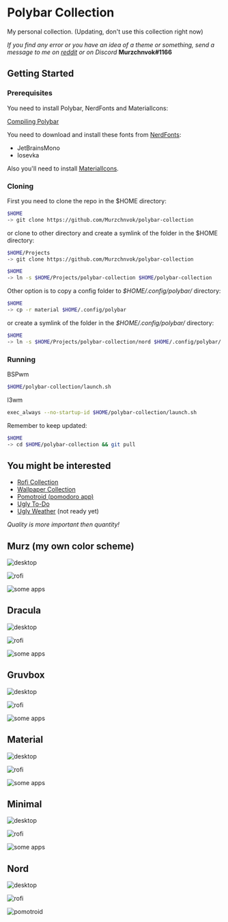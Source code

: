 # Polybar Collection

My personal collection. (Updating, don't use this collection right now)

_If you find any error or you have an idea of a theme or something, send a message to me on [reddit](https://www.reddit.com/user/murzchnvok) or on Discord_ **Murzchnvok#1166**

## Getting Started

### Prerequisites

You need to install Polybar, NerdFonts and MaterialIcons:

[Compiling Polybar](https://github.com/polybar/polybar/wiki/Compiling)

You need to download and install these fonts from [NerdFonts](https://www.nerdfonts.com/font-downloads):

- JetBrainsMono
- Iosevka

Also you'll need to install [MaterialIcons](https://github.com/google/material-design-icons).

### Cloning

First you need to clone the repo in the \$HOME directory:

```bash
$HOME
-> git clone https://github.com/Murzchnvok/polybar-collection
```

or clone to other directory and create a symlink of the folder in the \$HOME directory:

```bash
$HOME/Projects
-> git clone https://github.com/Murzchnvok/polybar-collection

$HOME
-> ln -s $HOME/Projects/polybar-collection $HOME/polybar-collection
```

Other option is to copy a config folder to _\$HOME/.config/polybar/_ directory:

```bash
$HOME
-> cp -r material $HOME/.config/polybar
```

or create a symlink of the folder in the _\$HOME/.config/polybar/_ directory:

```bash
$HOME
-> ln -s $HOME/Projects/polybar-collection/nord $HOME/.config/polybar/
```

### Running

BSPwm

```bash
$HOME/polybar-collection/launch.sh
```

I3wm

```bash
exec_always --no-startup-id $HOME/polybar-collection/launch.sh
```

Remember to keep updated:

```bash
$HOME
-> cd $HOME/polybar-collection && git pull
```

## You might be interested

- [Rofi Collection](https://github.com/Murzchnvok/rofi-collection)
- [Wallpaper Collection](https://drive.google.com/drive/folders/1o1qjRgkJtnF_8uGB1z6MRsQUjWinHUsw?usp=sharing)
- [Pomotroid (pomodoro app)](https://github.com/Splode/pomotroid)
- [Ugly To-Do](https://github.com/Murzchnvok/ugly-todo)
- [Ugly Weather](https://github.com/Murzchnvok/ugly-weather) (not ready yet)

_Quality is more important then quantity!_

## Murz (my own color scheme)

![desktop](screenshots/murz/desktop.png)

![rofi](screenshots/murz/rofi.png)

![some apps](screenshots/murz/some-apps.png)

## Dracula

![desktop](screenshots/dracula/desktop.png)

![rofi](screenshots/dracula/rofi.png)

![some apps](screenshots/dracula/some-apps.png)

## Gruvbox

![desktop](screenshots/gruvbox/desktop.png)

![rofi](screenshots/gruvbox/rofi.png)

![some apps](screenshots/gruvbox/some-apps.png)

## Material

![desktop](screenshots/material/desktop.png)

![rofi](screenshots/material/rofi.png)

![some apps](screenshots/material/some-apps.png)

## Minimal

![desktop](screenshots/minimal/desktop.png)

![rofi](screenshots/minimal/rofi.png)

![some apps](screenshots/minimal/some-apps.png)

## Nord

![desktop](screenshots/nord/desktop.png)

![rofi](screenshots/nord/rofi.png)

![pomotroid](screenshots/nord/some-apps.png)
